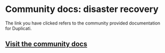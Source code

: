 # Community docs: disaster recovery

The link you have clicked refers to the community provided documentation for Duplicati.

## [Visit the community docs](https://docs.duplicati.com/en/latest/08-disaster-recovery/)
